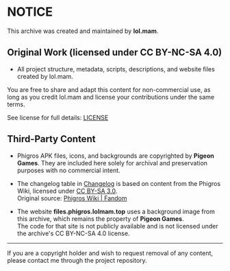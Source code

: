 # NOTICE

This archive was created and maintained by **lol.mam**.

## Original Work (licensed under CC BY-NC-SA 4.0)

- All project structure, metadata, scripts, descriptions, and website files created by lol.mam.

You are free to share and adapt this content for non-commercial use, as long as you credit lol.mam and license your contributions under the same terms.

See license for full details: [LICENSE](LICENSE)

## Third-Party Content

- Phigros APK files, icons, and backgrounds are copyrighted by **Pigeon Games**. They are included here solely for archival and preservation purposes with no commercial intent.

- The changelog table in [Changelog](Changelog.md) is based on content from the Phigros Wiki, licensed under [CC BY-SA 3.0](https://creativecommons.org/licenses/by-sa/3.0/).  
  Original source: [Phigros Wiki | Fandom](https://phigros.fandom.com/)
  
- The website **files.phigros.lolmam.top** uses a background image from this archive, which remains the property of **Pigeon Games**.  
  The code for that site is not publicly available and is not licensed under the archive's CC BY-NC-SA 4.0 license.

---

If you are a copyright holder and wish to request removal of any content, please contact me through the project repository.
